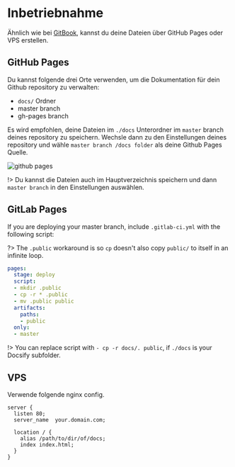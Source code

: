 # Inbetriebnahme

Ähnlich wie bei [GitBook](https://www.gitbook.com), kannst du deine Dateien über GitHub Pages oder VPS erstellen.

## GitHub Pages

Du kannst folgende drei Orte verwenden, um die Dokumentation für dein Github repository zu verwalten:

* `docs/` Ordner
* master branch
* gh-pages branch

Es wird empfohlen, deine Dateien im `./docs` Unterordner im `master` branch deines repository zu speichern. Wechsle dann zu den Einstellungen deines repository und wähle `master branch /docs folder` als deine Github Pages Quelle.

![github pages](_images/deploy-github-pages.png)

!> Du kannst die Dateien auch im Hauptverzeichnis speichern und dann `master branch` in den Einstellungen auswählen.


## GitLab Pages

If you are deploying your master branch, include `.gitlab-ci.yml` with the following script:

?> The `.public` workaround is so `cp` doesn't also copy `public/` to itself in an infinite loop.

``` YAML
pages:
  stage: deploy
  script:
  - mkdir .public
  - cp -r * .public
  - mv .public public
  artifacts:
    paths:
    - public
  only:
  - master
```

!> You can replace script with `- cp -r docs/. public`, if `./docs` is your Docsify subfolder.


## VPS

Verwende folgende nginx config.

```nginx
server {
  listen 80;
  server_name  your.domain.com;

  location / {
    alias /path/to/dir/of/docs;
    index index.html;
  }
}
```
